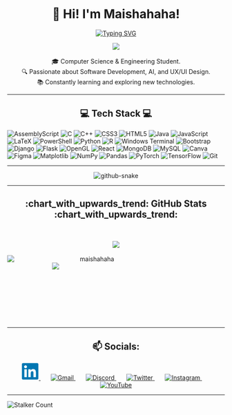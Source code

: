 <h1 align="center">👋 Hi! I'm Maishahaha!  </h1>
<p align="center">
  <a href="https://git.io/typing-svg">
    <img src="https://readme-typing-svg.herokuapp.com?font=Fira+Code&size=14&pause=1000&color=00FF00&center=true&vCenter=true&width=300&lines=Current+Status%3A+Dying" alt="Typing SVG" />
  </a>
</p>

<p align="center"><img src="https://media.giphy.com/media/zOvBKUUEERdNm/giphy.gif?cid=ecf05e47hlftl1won13njtyhpaxqfjp2z02rp05s4ywm24nj&ep=v1_gifs_search&rid=giphy.gif&ct=g" /></p>

<p align="center">
🎓 Computer Science & Engineering Student. <br>
🔍 Passionate about Software Development, AI, and UX/UI Design. <br>
📚 Constantly learning and exploring new technologies. <br>
</p>

<hr>

<h2 align="center">💻 Tech Stack 💻</h2>

![AssemblyScript](https://img.shields.io/badge/assembly%20script-%23000000.svg?style=for-the-badge&logo=assemblyscript&logoColor=white) ![C](https://img.shields.io/badge/c-%2300599C.svg?style=for-the-badge&logo=c&logoColor=white) ![C++](https://img.shields.io/badge/c++-%2300599C.svg?style=for-the-badge&logo=c%2B%2B&logoColor=white) ![CSS3](https://img.shields.io/badge/css3-%231572B6.svg?style=for-the-badge&logo=css3&logoColor=white) ![HTML5](https://img.shields.io/badge/html5-%23E34F26.svg?style=for-the-badge&logo=html5&logoColor=white) ![Java](https://img.shields.io/badge/java-%23ED8B00.svg?style=for-the-badge&logo=openjdk&logoColor=white) ![JavaScript](https://img.shields.io/badge/javascript-%23323330.svg?style=for-the-badge&logo=javascript&logoColor=%23F7DF1E) ![LaTeX](https://img.shields.io/badge/latex-%23008080.svg?style=for-the-badge&logo=latex&logoColor=white) ![PowerShell](https://img.shields.io/badge/PowerShell-%235391FE.svg?style=for-the-badge&logo=powershell&logoColor=white) ![Python](https://img.shields.io/badge/python-3670A0?style=for-the-badge&logo=python&logoColor=ffdd54) ![R](https://img.shields.io/badge/r-%23276DC3.svg?style=for-the-badge&logo=r&logoColor=white) ![Windows Terminal](https://img.shields.io/badge/Windows%20Terminal-%234D4D4D.svg?style=for-the-badge&logo=windows-terminal&logoColor=white) ![Bootstrap](https://img.shields.io/badge/bootstrap-%238511FA.svg?style=for-the-badge&logo=bootstrap&logoColor=white) ![Django](https://img.shields.io/badge/django-%23092E20.svg?style=for-the-badge&logo=django&logoColor=white) ![Flask](https://img.shields.io/badge/flask-%23000.svg?style=for-the-badge&logo=flask&logoColor=white) ![OpenGL](https://img.shields.io/badge/OpenGL-%23FFFFFF.svg?style=for-the-badge&logo=opengl) ![React](https://img.shields.io/badge/react-%2320232a.svg?style=for-the-badge&logo=react&logoColor=%2361DAFB) ![MongoDB](https://img.shields.io/badge/MongoDB-%234ea94b.svg?style=for-the-badge&logo=mongodb&logoColor=white) ![MySQL](https://img.shields.io/badge/mysql-4479A1.svg?style=for-the-badge&logo=mysql&logoColor=white) ![Canva](https://img.shields.io/badge/Canva-%2300C4CC.svg?style=for-the-badge&logo=Canva&logoColor=white) ![Figma](https://img.shields.io/badge/figma-%23F24E1E.svg?style=for-the-badge&logo=figma&logoColor=white) ![Matplotlib](https://img.shields.io/badge/Matplotlib-%23ffffff.svg?style=for-the-badge&logo=Matplotlib&logoColor=black) ![NumPy](https://img.shields.io/badge/numpy-%23013243.svg?style=for-the-badge&logo=numpy&logoColor=white) ![Pandas](https://img.shields.io/badge/pandas-%23150458.svg?style=for-the-badge&logo=pandas&logoColor=white) ![PyTorch](https://img.shields.io/badge/PyTorch-%23EE4C2C.svg?style=for-the-badge&logo=PyTorch&logoColor=white) ![TensorFlow](https://img.shields.io/badge/TensorFlow-%23FF6F00.svg?style=for-the-badge&logo=TensorFlow&logoColor=white) ![Git](https://img.shields.io/badge/git-%23F05033.svg?style=for-the-badge&logo=git&logoColor=white)

<hr>
<div align="center">
  <picture>
    <source media="(prefers-color-scheme: dark)" srcset="https://raw.githubusercontent.com/tobiasmeyhoefer/tobiasmeyhoefer/output/github-snake-dark.svg" />
    <source media="(prefers-color-scheme: light)" srcset="https://raw.githubusercontent.com/tobiasmeyhoefer/tobiasmeyhoefer/output/github-snake.svg" />
    <img alt="github-snake" src="https://raw.githubusercontent.com/tobiasmeyhoefer/tobiasmeyhoefer/output/github-snake.svg" />
  </picture>
</div>
<hr>

<h2 align="center">:chart_with_upwards_trend:  GitHub Stats :chart_with_upwards_trend: </h2>
<br>


<p align="center"><img src="https://i.giphy.com/RThN0hOS2GO4M.gif" /></p>

<p align=center>
  <div align=center>
    <a href="https://github.com/denvercoder1/github-readme-streak-stats" title="Go to Source">
      <img align="left" width=400 src="https://streak-stats.demolab.com/?user=maishahaha&theme=react&border=61dafb&hide_border=true" alt="maishahaha" />
    </a>
    <a href="https://github.com/anuraghazra/github-readme-stats" title="Go to Source">
      <img align="right" width=400 src="https://github-readme-stats.vercel.app/api?username=maishahaha&show_icons=true&theme=react&border_color=61dafb&hide_border=true" />
    </a>
  </div>
  <br><br><br><br><br><br><br><br><br>
  

<!--
<img src="https://github-readme-activity-graph.vercel.app/graph?username=maishahaha&theme=react-dark&bg_color=20232a&hide_border=true" width="100%"/>
-->
</p>

---
<h2 align = "center"> 📫 Socials: </h2>
<p align="center">
  <!-- LinkedIn -->
  <a href="https://www.linkedin.com/in/maisha-iffat-chowdhury/" target="_blank" rel="noreferrer">
    <img src="https://raw.githubusercontent.com/devicons/devicon/master/icons/linkedin/linkedin-original.svg" alt="LinkedIn" width="40" height="40"/>
  </a>
  &#8287;&#8287;&#8287;&#8287;&#8287;
  <!-- Gmail -->
  <a href="mailto:maishaiffatchowdhury@gmail.com" target="_blank" rel="noreferrer">
    <img src="https://upload.wikimedia.org/wikipedia/commons/7/7e/Gmail_icon_%282020%29.svg" alt="Gmail" width="40" height="40"/>
  </a>
  &#8287;&#8287;&#8287;&#8287;&#8287;
  <!-- Discord -->
  <a href="https://discord.com/users/Maishahaha#4696" target="_blank" rel="noreferrer">
    <img src="https://i.imgur.com/OViZO8J.png" alt="Discord" width="40" height="40"/>
  </a>
  &#8287;&#8287;&#8287;&#8287;&#8287;
  <!-- Twitter -->
  <a href="https://x.com/MaishaIffat" target="_blank" rel="noreferrer">
    <img src="https://upload.wikimedia.org/wikipedia/commons/5/57/X_logo_2023_%28white%29.png" alt="Twitter" width="40" height="40"/>
  </a>
  &#8287;&#8287;&#8287;&#8287;&#8287;
  <!-- Instagram -->
  <a href="https://www.instagram.com/maisha_iffat" target="_blank" rel="noreferrer">
    <img src="https://upload.wikimedia.org/wikipedia/commons/a/a5/Instagram_icon.png" alt="Instagram" width="40" height="40"/>
  </a>
  &#8287;&#8287;&#8287;&#8287;&#8287;
  <!-- YouTube -->
  <a href="https://www.youtube.com/@maishahaha" target="_blank" rel="noreferrer">
    <img src="https://upload.wikimedia.org/wikipedia/commons/thumb/0/09/YouTube_full-color_icon_%282017%29.svg/512px-YouTube_full-color_icon_%282017%29.svg.png?20240107144800" alt="YouTube" width="50" height="35"/>
  </a>
</p>


---
![Stalker Count](https://komarev.com/ghpvc/?username=maishahaha&color=blue&label=Stalker+Count)


